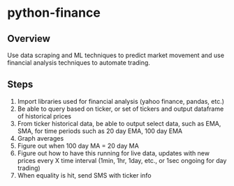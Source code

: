 # python-finance

## Overview

Use data scraping and ML techniques to predict market movement and use financial analysis techniques to automate trading.

## Steps

1. Import libraries used for financial analysis (yahoo finance, pandas, etc.)
2. Be able to query based on ticker, or set of tickers and output dataframe of historical prices
3. From ticker historical data, be able to output select data, such as EMA, SMA, for time periods such as 20 day EMA, 100 day EMA
4. Graph averages
5. Figure out when 100 day MA = 20 day MA
6. Figure out how to have this running for live data, updates with new prices every X time interval (1min, 1hr, 1day, etc., or 1sec ongoing for day trading)
7. When equality is hit, send SMS with ticker info
